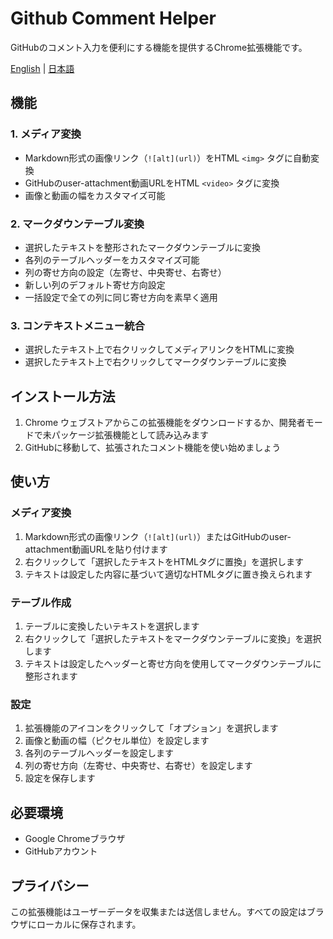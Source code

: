 # Github Comment Helper

GitHubのコメント入力を便利にする機能を提供するChrome拡張機能です。

[English](README.md) | [日本語](README.ja.md)

## 機能

### 1. メディア変換
- Markdown形式の画像リンク（`![alt](url)`）をHTML `<img>` タグに自動変換
- GitHubのuser-attachment動画URLをHTML `<video>` タグに変換
- 画像と動画の幅をカスタマイズ可能

### 2. マークダウンテーブル変換
- 選択したテキストを整形されたマークダウンテーブルに変換
- 各列のテーブルヘッダーをカスタマイズ可能
- 列の寄せ方向の設定（左寄せ、中央寄せ、右寄せ）
- 新しい列のデフォルト寄せ方向設定
- 一括設定で全ての列に同じ寄せ方向を素早く適用

### 3. コンテキストメニュー統合
- 選択したテキスト上で右クリックしてメディアリンクをHTMLに変換
- 選択したテキスト上で右クリックしてマークダウンテーブルに変換

## インストール方法

1. Chrome ウェブストアからこの拡張機能をダウンロードするか、開発者モードで未パッケージ拡張機能として読み込みます
2. GitHubに移動して、拡張されたコメント機能を使い始めましょう

## 使い方

### メディア変換
1. Markdown形式の画像リンク（`![alt](url)`）またはGitHubのuser-attachment動画URLを貼り付けます
2. 右クリックして「選択したテキストをHTMLタグに置換」を選択します
3. テキストは設定した内容に基づいて適切なHTMLタグに置き換えられます

### テーブル作成
1. テーブルに変換したいテキストを選択します
2. 右クリックして「選択したテキストをマークダウンテーブルに変換」を選択します
3. テキストは設定したヘッダーと寄せ方向を使用してマークダウンテーブルに整形されます

### 設定
1. 拡張機能のアイコンをクリックして「オプション」を選択します
2. 画像と動画の幅（ピクセル単位）を設定します
3. 各列のテーブルヘッダーを設定します
4. 列の寄せ方向（左寄せ、中央寄せ、右寄せ）を設定します
5. 設定を保存します

## 必要環境
- Google Chromeブラウザ
- GitHubアカウント

## プライバシー
この拡張機能はユーザーデータを収集または送信しません。すべての設定はブラウザにローカルに保存されます。

